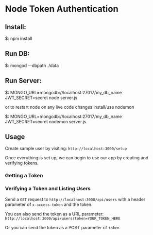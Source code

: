 # Node Token Authentication

## Install:
$: npm install

## Run DB:
$: mongod --dbpath ./data

## Run Server:
$: MONGO_URL=mongodb://localhost:27017/my_db_name JWT_SECRET=secret node server.js

or to restart node on any live code changes install/use nodemon

$: MONGO_URL=mongodb://localhost:27017/my_db_name JWT_SECRET=secret nodemon server.js

## Usage
Create sample user by visiting: `http://localhost:3000/setup`

Once everything is set up, we can begin to use our app by creating and verifying tokens.

### Getting a Token


### Verifying a Token and Listing Users

Send a `GET` request to `http://localhost:3000/api/users` with a header parameter of `x-access-token` and the token.

You can also send the token as a URL parameter: `http://localhost:3000/api/users?token=YOUR_TOKEN_HERE`

Or you can send the token as a POST parameter of `token`.
